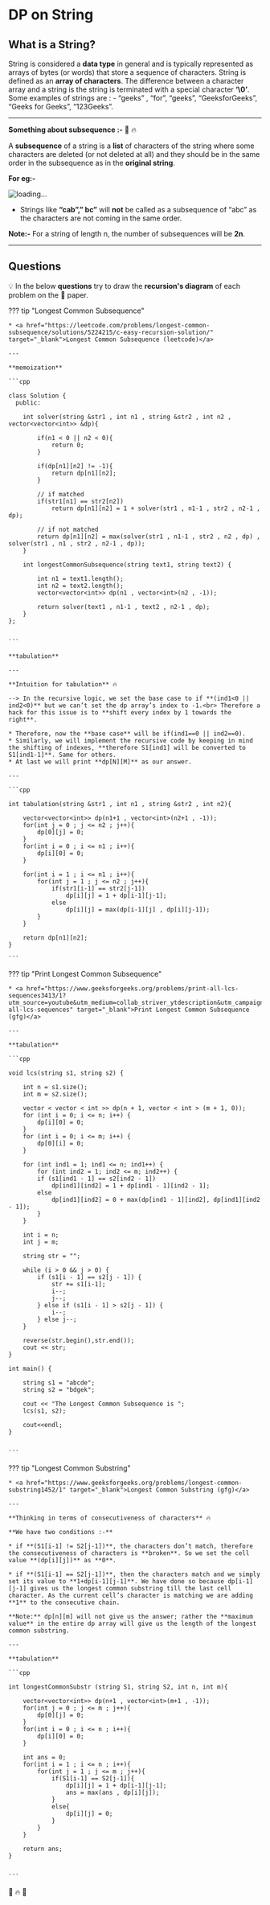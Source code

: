 # DP on String

## What is a String?

String is considered a **data type** in general and is typically represented as arrays of bytes (or words) that store a sequence of characters. String is defined as an **array of characters**. The difference between a character array and a string is the string is terminated with a special character **‘\0’**. Some examples of strings are : - “geeks” , “for”, “geeks”, “GeeksforGeeks”, “Geeks for Geeks”, “123Geeks”.


---

**Something about subsequence :-**  💯 🔥

A **subsequence** of a string is a **list** of characters of the string where some characters are deleted (or not deleted at all) and they should be in the same order in the subsequence as in the **original string**.

**For eg:-**

![loading...](../../../images/dsa/dp/ex-exp.jpg)

* Strings like **“cab”,” bc”** will **not** be called as a subsequence of “abc” as the characters are not coming in the same order.

**Note:-** For a string of length n, the number of subsequences will be **2n**.

---


## Questions

💡 In the below **questions** try to draw the **recursion's diagram** of each problem on the 📝 paper.


??? tip "Longest Common Subsequence"

    * <a href="https://leetcode.com/problems/longest-common-subsequence/solutions/5224215/c-easy-recursion-solution/" target="_blank">Longest Common Subsequence (leetcode)</a>

    ---

    **memoization**

    ```cpp

    class Solution {
      public:

        int solver(string &str1 , int n1 , string &str2 , int n2 , vector<vector<int>> &dp){

            if(n1 < 0 || n2 < 0){
                return 0;
            }

            if(dp[n1][n2] != -1){
                return dp[n1][n2];
            }

            // if matched
            if(str1[n1] == str2[n2])
                return dp[n1][n2] = 1 + solver(str1 , n1-1 , str2 , n2-1 , dp);
            
            // if not matched
            return dp[n1][n2] = max(solver(str1 , n1-1 , str2 , n2 , dp) , solver(str1 , n1 , str2 , n2-1 , dp));
        }

        int longestCommonSubsequence(string text1, string text2) {
            
            int n1 = text1.length();
            int n2 = text2.length();
            vector<vector<int>> dp(n1 , vector<int>(n2 , -1));

            return solver(text1 , n1-1 , text2 , n2-1 , dp);
        }
    };


    ```

    **tabulation**

    ---

    **Intuition for tabulation** 🔥

    --> In the recursive logic, we set the base case to if **(ind1<0 || ind2<0)** but we can’t set the dp array’s index to -1.<br> Therefore a hack for this issue is to **shift every index by 1 towards the right**.

    * Therefore, now the **base case** will be if(ind1==0 || ind2==0).
    * Similarly, we will implement the recursive code by keeping in mind the shifting of indexes, **therefore S1[ind1] will be converted to S1[ind1-1]**. Same for others.
    * At last we will print **dp[N][M]** as our answer.

    ---

    ```cpp

    int tabulation(string &str1 , int n1 , string &str2 , int n2){

        vector<vector<int>> dp(n1+1 , vector<int>(n2+1 , -1));
        for(int j = 0 ; j <= n2 ; j++){
            dp[0][j] = 0;
        }
        for(int i = 0 ; i <= n1 ; i++){
            dp[i][0] = 0;
        }

        for(int i = 1 ; i <= n1 ; i++){
            for(int j = 1 ; j <= n2 ; j++){
                if(str1[i-1] == str2[j-1])
                    dp[i][j] = 1 + dp[i-1][j-1];
                else
                    dp[i][j] = max(dp[i-1][j] , dp[i][j-1]);
            }
        }

        return dp[n1][n2];
    }

    ```


??? tip "Print Longest Common Subsequence"

    * <a href="https://www.geeksforgeeks.org/problems/print-all-lcs-sequences3413/1?utm_source=youtube&utm_medium=collab_striver_ytdescription&utm_campaign=print-all-lcs-sequences" target="_blank">Print Longest Common Subsequence (gfg)</a>

    ---

    **tabulation**

    ```cpp

    void lcs(string s1, string s2) {

        int n = s1.size();
        int m = s2.size();

        vector < vector < int >> dp(n + 1, vector < int > (m + 1, 0));
        for (int i = 0; i <= n; i++) {
            dp[i][0] = 0;
        }
        for (int i = 0; i <= m; i++) {
            dp[0][i] = 0;
        }

        for (int ind1 = 1; ind1 <= n; ind1++) {
            for (int ind2 = 1; ind2 <= m; ind2++) {
            if (s1[ind1 - 1] == s2[ind2 - 1])
                dp[ind1][ind2] = 1 + dp[ind1 - 1][ind2 - 1];
            else
                dp[ind1][ind2] = 0 + max(dp[ind1 - 1][ind2], dp[ind1][ind2 - 1]);
            }
        }

        int i = n;
        int j = m;

        string str = "";

        while (i > 0 && j > 0) {
            if (s1[i - 1] == s2[j - 1]) {
                str += s1[i-1];
                i--;
                j--;
            } else if (s1[i - 1] > s2[j - 1]) {
                i--;
            } else j--;
        }

        reverse(str.begin(),str.end());
        cout << str;
    }

    int main() {

        string s1 = "abcde";
        string s2 = "bdgek";

        cout << "The Longest Common Subsequence is ";
        lcs(s1, s2);

        cout<<endl;
    }


    ```


??? tip "Longest Common Substring"

    * <a href="https://www.geeksforgeeks.org/problems/longest-common-substring1452/1" target="_blank">Longest Common Substring (gfg)</a>

    ---

    **Thinking in terms of consecutiveness of characters** 🔥

    **We have two conditions :-**

    * if **(S1[i-1] != S2[j-1])**, the characters don’t match, therefore the consecutiveness of characters is **broken**. So we set the cell value **(dp[i][j])** as **0**.

    * if **(S1[i-1] == S2[j-1])**, then the characters match and we simply set its value to **1+dp[i-1][j-1]**. We have done so because dp[i-1][j-1] gives us the longest common substring till the last cell character. As the current cell’s character is matching we are adding **1** to the consecutive chain.

    **Note:** dp[n][m] will not give us the answer; rather the **maximum value** in the entire dp array will give us the length of the longest common substring.

    ---

    **tabulation**

    ```cpp

    int longestCommonSubstr (string S1, string S2, int n, int m){
        
        vector<vector<int>> dp(n+1 , vector<int>(m+1 , -1));
        for(int j = 0 ; j <= m ; j++){
            dp[0][j] = 0;
        }
        for(int i = 0 ; i <= n ; i++){
            dp[i][0] = 0;
        }
        
        int ans = 0;
        for(int i = 1 ; i <= n ; i++){
            for(int j = 1 ; j <= m ; j++){
                if(S1[i-1] == S2[j-1]){
                    dp[i][j] = 1 + dp[i-1][j-1];
                    ans = max(ans , dp[i][j]);
                }
                else{
                    dp[i][j] = 0;
                }
            }
        }
        
        return ans;
    }


    ```




💯 🔥 🚀


